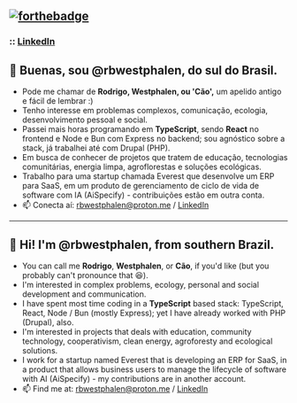 [![forthebadge](https://forthebadge.com/images/badges/powered-by-black-magic.svg)](https://forthebadge.com)
--
### :: [LinkedIn](https://linkedin.com/in/rbwestphalen)
## 🌱 Buenas, sou @rbwestphalen, do sul do Brasil.
* Pode me chamar de **Rodrigo, Westphalen, ou 'Cão',** um apelido antigo e fácil de lembrar :)
* Tenho interesse em problemas complexos, comunicação, ecologia, desenvolvimento pessoal e social.
* Passei mais horas programando em **TypeScript**, sendo **React** no frontend e Node e Bun com Express no backend; sou agnóstico sobre a stack, já trabalhei até com Drupal (PHP).
* Em busca de conhecer de projetos que tratem de educação, tecnologias comunitárias, energia limpa, agroflorestas e soluções ecológicas.
* Trabalho para uma startup chamada Everest que desenvolve um ERP para SaaS, em um produto de gerenciamento de ciclo de vida de software com IA (AiSpecify) - contribuições estão em outra conta.
* 📫 Conecta aí: rbwestphalen@proton.me / [LinkedIn](https://linkedin.com/in/rbwestphalen)
---
## 🌱 Hi! I'm @rbwestphalen, from southern Brazil.
* You can call me **Rodrigo**, **Westphalen**, or **Cão**, if you'd like (but you probably can't pronounce that 😆).
* I'm interested in complex problems, ecology, personal and social development and communication.
* I have spent most time coding in a **TypeScript** based stack: TypeScript, React, Node / Bun (mostly Express); yet I have already worked with PHP (Drupal), also.
* I'm interested in projects that deals with education, community technology, cooperativism, clean energy, agroforesty and ecological solutions.
* I work for a startup named Everest that is developing an ERP for SaaS, in a product that allows business users to manage the lifecycle of software with AI (AiSpecify) - my contributions are in another account.
* 📫 Find me at: rbwestphalen@proton.me / [LinkedIn](https://linkedin.com/in/rbwestphalen)
